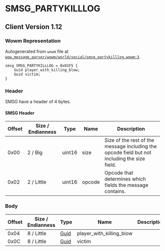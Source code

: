 # SMSG_PARTYKILLLOG

## Client Version 1.12

### Wowm Representation

Autogenerated from `wowm` file at [`wow_message_parser/wowm/world/social/smsg_partykilllog.wowm:3`](https://github.com/gtker/wow_messages/tree/main/wow_message_parser/wowm/world/social/smsg_partykilllog.wowm#L3).
```rust,ignore
smsg SMSG_PARTYKILLLOG = 0x01F5 {
    Guid player_with_killing_blow;
    Guid victim;
}
```
### Header

SMSG have a header of 4 bytes.

#### SMSG Header

| Offset | Size / Endianness | Type   | Name   | Description |
| ------ | ----------------- | ------ | ------ | ----------- |
| 0x00   | 2 / Big           | uint16 | size   | Size of the rest of the message including the opcode field but not including the size field.|
| 0x02   | 2 / Little        | uint16 | opcode | Opcode that determines which fields the message contains.|

### Body

| Offset | Size / Endianness | Type | Name | Description | Comment |
| ------ | ----------------- | ---- | ---- | ----------- | ------- |
| 0x04 | 8 / Little | [Guid](../spec/packed-guid.md) | player_with_killing_blow |  |  |
| 0x0C | 8 / Little | [Guid](../spec/packed-guid.md) | victim |  |  |

